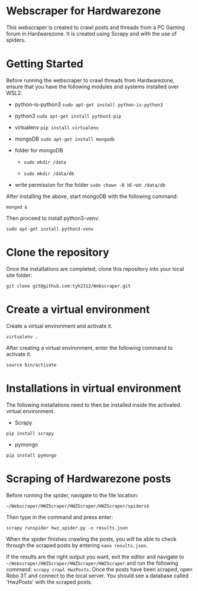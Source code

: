 # Webscraper for Hardwarezone

This webscraper is created to crawl posts and threads from a PC Gaming forum in Hardwarezone. It is created using Scrapy and with the use of spiders.

# Getting Started
Before running the webscraper to crawl threads from Hardwarezone, ensure that you have the following modules and systems installed over WSL2:

* python-is-python3
`sudo apt-get install python-is-python3`
* python3
`sudo apt-get install python3-pip`
* virtualenv
`pip install virtualenv`
* mongoDB
`sudo apt-get install mongodb`
* folder for mongoDB
 
  * `sudo mkdir /data`
 
  * `sudo mkdir /data/db`
* write permission for the folder
`sudo chown -R `id -un` /data/db`

After installing the above, start mongoDB with the following command:

`mongod &`

Then proceed to install python3-venv: 

`sudo apt-get install python3-venv`

# Clone the repository
Once the installations are completed, clone this repository into your local site folder:

`git clone git@github.com:tyh2312/Webscraper.git`

# Create a virtual environment
Create a virtual environment and activate it.

`virtualenv .`

After creating a virtual environment, enter the following command to activate it.

`source bin/activate`

# Installations in virtual environment
The following installations need to then be installed inside the activated virtual environment.

* Scrapy

`pip install scrapy`

* pymongo

`pip install pymongo`

# Scraping of Hardwarezone posts
Before running the spider, navigate to the file location:

`~/Webscraper/HWZScraper/HWZScraper/HWZScraper/spiders$`

Then type in the command and press enter:

`scrapy runspider hwz_spider.py -o results.json`

When the spider finishes crawling the posts, you will be able to check through the scraped posts by entering `nano results.json`.

If the results are the right output you want, exit the editor and navigate to `~/Webscraper/HWZScraper/HWZScraper/HWZScraper` and run the following command: `scrapy crawl HwzPosts`. Once the posts have been scraped, open Robo 3T and connect to the local server. You should see a database called 'HwzPosts' with the scraped posts. 
